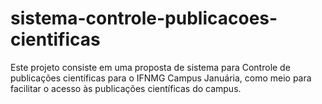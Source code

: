 # sistema-controle-publicacoes-cientificas
Este projeto consiste em uma proposta de sistema para Controle de publicações científicas para o IFNMG Campus Januária, como meio para facilitar o acesso às publicações científicas do campus.
